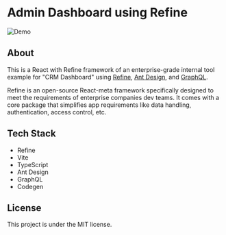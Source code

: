 # Admin Dashboard using Refine

![Demo](./screenshots/demo.gif)

## About

This is a React with Refine framework of an enterprise-grade internal tool example for "CRM Dashboard" using [Refine](https://refine.dev/), [Ant Design](https://ant.design/), and [GraphQL](https://graphql.org/).

Refine is an open-source React-meta framework specifically designed to meet the requirements of enterprise companies dev teams. It comes with a core package that simplifies app requirements like data handling, authentication, access control, etc.

## Tech Stack

- Refine
- Vite
- TypeScript
- Ant Design
- GraphQL
- Codegen

## License

This project is under the MIT license.
